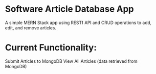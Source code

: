 # Software Article Database App
A simple MERN Stack app using RESTf API and CRUD operations to add, edit, and remove articles. 

# Current Functionality:
Submit Articles to MongoDB
View All Articles (data retrieved from MongoDB)
